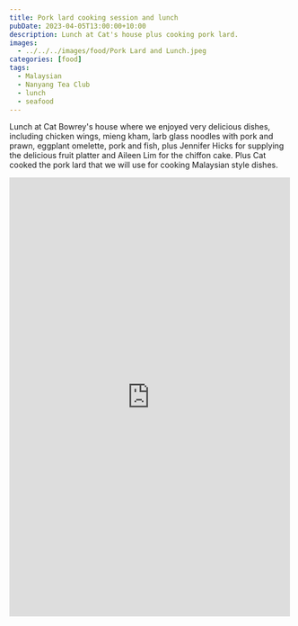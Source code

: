 ```yaml
---
title: Pork lard cooking session and lunch
pubDate: 2023-04-05T13:00:00+10:00
description: Lunch at Cat's house plus cooking pork lard.
images:
  - ../../../images/food/Pork Lard and Lunch.jpeg
categories: [food]
tags:
  - Malaysian
  - Nanyang Tea Club
  - lunch
  - seafood
---
```


Lunch at Cat Bowrey's house where we enjoyed very delicious dishes, including chicken wings, mieng kham, larb glass noodles with pork and prawn, eggplant omelette, pork and fish, plus Jennifer Hicks for supplying the delicious fruit platter and Aileen Lim for the chiffon cake. Plus Cat cooked the pork lard that we will use for cooking Malaysian style dishes.

<iframe src="https://www.facebook.com/plugins/post.php?href=https%3A%2F%2Fwww.facebook.com%2Fchris1.tham%2Fposts%2Fpfbid035VwC5b2chxzaWuBLieTMrHzwgKxP5DJ5SJamTmP7bRxeVxdNXzYt4rBPhZ9NgKwZl&show_text=true&width=500" width="500" height="781" style="border:none;overflow:hidden" scrolling="no" frameborder="0" allowfullscreen="true" allow="autoplay; clipboard-write; encrypted-media; picture-in-picture; web-share"></iframe>
